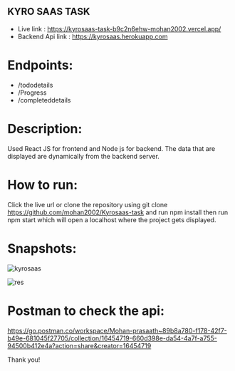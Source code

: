 ## KYRO SAAS TASK

- Live link : https://kyrosaas-task-b9c2n6ehw-mohan2002.vercel.app/
- Backend Api link : https://kyrosaas.herokuapp.com

# Endpoints:

- /tododetails
- /Progress
- /completeddetails

# Description:

Used React JS for frontend and Node js for backend. The data that are displayed are dynamically from the backend server.

# How to run:

Click the live url or clone the repository using git clone https://github.com/mohan2002/Kyrosaas-task and run npm install then run npm start which will open a localhost where the project gets displayed.

# Snapshots:

![kyrosaas](https://user-images.githubusercontent.com/64457034/159183886-921b5a99-9405-4df8-b2e3-ea55abb44572.png)

![res](https://user-images.githubusercontent.com/64457034/159183942-0cab370e-5bcd-4037-957a-f1b1523fd92c.png)

# Postman to check the api:

https://go.postman.co/workspace/Mohan-prasaath~89b8a780-f178-42f7-b49e-681045f27705/collection/16454719-660d398e-da54-4a7f-a755-94500b412e4a?action=share&creator=16454719


Thank you!